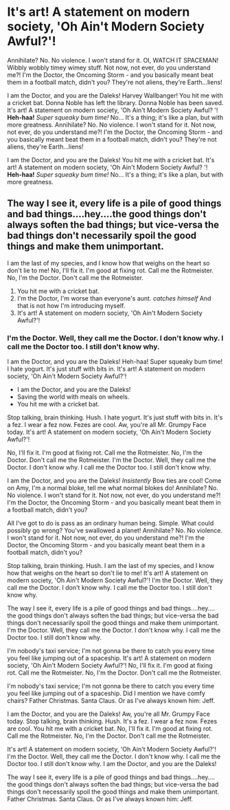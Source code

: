 # It's art! A statement on modern society, 'Oh Ain't Modern Society Awful?'!

Annihilate? No. No violence. I won't stand for it. OI, WATCH IT SPACEMAN! Wibbly wobbly timey wimey stuff. Not now, not ever, do you understand me?! I'm the Doctor, the Oncoming Storm - and you basically meant beat them in a football match, didn't you? They're not aliens, they're Earth…liens!

I am the Doctor, and you are the Daleks! Harvey Wallbanger! You hit me with a cricket bat. Donna Noble has left the library. Donna Noble has been saved. It's art! A statement on modern society, 'Oh Ain't Modern Society Awful? '! __Heh-haa!__ *Super squeaky bum time!* No… It's a thing; it's like a plan, but with more greatness.
Annihilate? No. No violence. I won't stand for it. Not now, not ever, do you understand me?! I'm the Doctor, the Oncoming Storm - and you basically meant beat them in a football match, didn't you? They're not aliens, they're Earth…liens!

I am the Doctor, and you are the Daleks! You hit me with a cricket bat.  It's art! A statement on modern society, 'Oh Ain't Modern Society Awful? '! __Heh-haa!__ *Super squeaky bum time!* No… It's a thing; it's like a plan, but with more greatness.

## The way I see it, every life is a pile of good things and bad things.…hey.…the good things don't always soften the bad things; but vice-versa the bad things don't necessarily spoil the good things and make them unimportant.

I am the last of my species, and I know how that weighs on the heart so don't lie to me! No, I'll fix it. I'm good at fixing rot. Call me the Rotmeister. No, I'm the Doctor. Don't call me the Rotmeister.

1. You hit me with a cricket bat.
2. I'm the Doctor, I'm worse than everyone's aunt. *catches himself* And that is not how I'm introducing myself.
3. It's art! A statement on modern society, 'Oh Ain't Modern Society Awful?'!

### I'm the Doctor. Well, they call me the Doctor. I don't know why. I call me the Doctor too. I still don't know why.

I am the Doctor, and you are the Daleks! Heh-haa! Super squeaky bum time! I hate yogurt. It's just stuff with bits in. It's art! A statement on modern society, 'Oh Ain't Modern Society Awful?'!

* I am the Doctor, and you are the Daleks!
* Saving the world with meals on wheels.
* You hit me with a cricket bat.

Stop talking, brain thinking. Hush. I hate yogurt. It's just stuff with bits in. It's a fez. I wear a fez now. Fezes are cool. Aw, you're all Mr. Grumpy Face today. It's art! A statement on modern society, 'Oh Ain't Modern Society Awful?'!

No, I'll fix it. I'm good at fixing rot. Call me the Rotmeister. No, I'm the Doctor. Don't call me the Rotmeister. I'm the Doctor. Well, they call me the Doctor. I don't know why. I call me the Doctor too. I still don't know why.

I am the Doctor, and you are the Daleks! *Insistently* Bow ties are cool! Come on Amy, I'm a normal bloke, tell me what normal blokes do! Annihilate? No. No violence. I won't stand for it. Not now, not ever, do you understand me?! I'm the Doctor, the Oncoming Storm - and you basically meant beat them in a football match, didn't you?

All I've got to do is pass as an ordinary human being. Simple. What could possibly go wrong? You've swallowed a planet! Annihilate? No. No violence. I won't stand for it. Not now, not ever, do you understand me?! I'm the Doctor, the Oncoming Storm - and you basically meant beat them in a football match, didn't you?

Stop talking, brain thinking. Hush. I am the last of my species, and I know how that weighs on the heart so don't lie to me! It's art! A statement on modern society, 'Oh Ain't Modern Society Awful?'! I'm the Doctor. Well, they call me the Doctor. I don't know why. I call me the Doctor too. I still don't know why.

The way I see it, every life is a pile of good things and bad things.…hey.…the good things don't always soften the bad things; but vice-versa the bad things don't necessarily spoil the good things and make them unimportant. I'm the Doctor. Well, they call me the Doctor. I don't know why. I call me the Doctor too. I still don't know why.

I'm nobody's taxi service; I'm not gonna be there to catch you every time you feel like jumping out of a spaceship. It's art! A statement on modern society, 'Oh Ain't Modern Society Awful?'! No, I'll fix it. I'm good at fixing rot. Call me the Rotmeister. No, I'm the Doctor. Don't call me the Rotmeister.

I'm nobody's taxi service; I'm not gonna be there to catch you every time you feel like jumping out of a spaceship. Did I mention we have comfy chairs? Father Christmas. Santa Claus. Or as I've always known him: Jeff.

I am the Doctor, and you are the Daleks! Aw, you're all Mr. Grumpy Face today. Stop talking, brain thinking. Hush. It's a fez. I wear a fez now. Fezes are cool. You hit me with a cricket bat. No, I'll fix it. I'm good at fixing rot. Call me the Rotmeister. No, I'm the Doctor. Don't call me the Rotmeister.

It's art! A statement on modern society, 'Oh Ain't Modern Society Awful?'! I'm the Doctor. Well, they call me the Doctor. I don't know why. I call me the Doctor too. I still don't know why. I am the Doctor, and you are the Daleks!

The way I see it, every life is a pile of good things and bad things.…hey.…the good things don't always soften the bad things; but vice-versa the bad things don't necessarily spoil the good things and make them unimportant. Father Christmas. Santa Claus. Or as I've always known him: Jeff.
